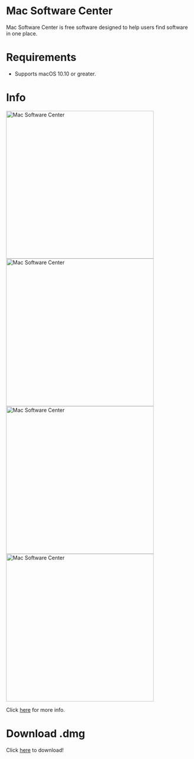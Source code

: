 # Mac Software Center
Mac Software Center is free software designed to help users find software in one place.

# Requirements
<ul>
<li>Supports macOS 10.10 or greater.</li>
</ul>

# Info
<img src="https://ortizraf.github.io/macsoftwarecenter/images/software_v0.0.1_img_2.png" alt="Mac Software Center" height="400" />
<img src="https://ortizraf.github.io/macsoftwarecenter/images/software_v0.0.1_img_5.png" alt="Mac Software Center" height="400" />
<img src="https://ortizraf.github.io/macsoftwarecenter/images/software_v0.0.1_img_3.png" alt="Mac Software Center" height="400" />
<img src="https://ortizraf.github.io/macsoftwarecenter/images/software_v0.0.1_img_4.png" alt="Mac Software Center" height="400" />

Click <a href="https://ortizraf.github.io/macsoftwarecenter">here</a> for more info.

# Download .dmg
Click <a href="https://github.com/ortizraf/macsoftwarecenter/raw/master/MacSoftwareCenter.dmg">here</a> to download!


